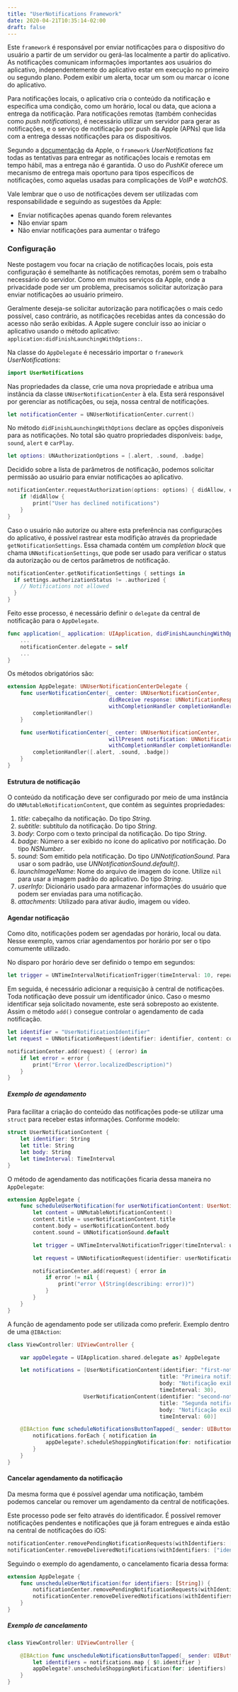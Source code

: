 ```yaml
---
title: "UserNotifications Framework"
date: 2020-04-21T10:35:14-02:00
draft: false
---
```


Este `framework` é responsável por enviar notificações para o dispositivo do usuário a partir de um servidor ou gerá-las localmente a partir do aplicativo. As notificações comunicam informações importantes aos usuários do aplicativo, independentemente do aplicativo estar em execução no primeiro ou segundo plano. Podem exibir um alerta, tocar um som ou marcar o ícone do aplicativo.

Para notificações locais, o aplicativo cria o conteúdo da notificação e especifica uma condição, como um horário, local ou data, que aciona a entrega da notificação. Para notificações remotas (também conhecidas como *push notifications*), é necessário utilizar um servidor para gerar as notificações, e o serviço de notificação por push da Apple (APNs) que lida com a entrega dessas notificações para os dispositivos.

Segundo a [documentação](https://developer.apple.com/documentation/usernotifications) da Apple, o `framework` *UserNotifications* faz todas as tentativas para entregar as notificações locais e remotas em tempo hábil, mas a entrega não é garantida. O uso do *PushKit* oferece um mecanismo de entrega mais oportuno para tipos específicos de notificações, como aquelas usadas para complicações de *VoIP* e *watchOS*.

Vale lembrar que o uso de notificações devem ser utilizadas com responsabilidade e seguindo as sugestões da Apple:
- Enviar notificações apenas quando forem relevantes
- Não enviar spam
- Não enviar notificações para aumentar o tráfego

### Configuração

Neste postagem vou focar na criação de notificações locais, pois esta configuração é semelhante às notificações remotas, porém sem o trabalho necessário do servidor. Como em muitos serviços da Apple, onde a privacidade pode ser um problema, precisamos solicitar autorização para enviar notificações ao usuário primeiro.

Geralmente deseja-se solicitar autorização para notificações o mais cedo possível, caso contrário, as notificações recebidas antes da concessão do acesso não serão exibidas. A Apple sugere concluir isso ao iniciar o aplicativo usando o método aplicativo: `application:didFinishLaunchingWithOptions:`.

Na classe do `AppDelegate` é necessário importar o `framework` *UserNotifications*:

```swift
import UserNotifications
```

Nas propriedades da classe, crie uma nova propriedade e atribua uma instância da classe `UNUserNotificationCenter` à ela. Esta será responsável por gerenciar as notificações, ou seja, nossa central de notificações.

```swift
let notificationCenter = UNUserNotificationCenter.current()
```

No método `didFinishLaunchingWithOptions` declare as opções disponíveis para as notificações. No total são quatro propriedades disponíveis: `badge`, `sound`, `alert` e `carPlay`.

```swift
let options: UNAuthorizationOptions = [.alert, .sound, .badge]
```

Decidido sobre a lista de parâmetros de notificação, podemos solicitar permissão ao usuário para enviar notificações ao aplicativo.

```swift
notificationCenter.requestAuthorization(options: options) { didAllow, error in
    if !didAllow {
        print("User has declined notifications")
    }
}
```

Caso o usuário não autorize ou altere esta preferência nas configurações do aplicativo, é possível rastrear esta modifição através da propriedade `getNotificationSettings`. Essa chamada contém um *completion block* que chama `UNNotificationSettings`, que pode ser usado para verificar o status da autorização ou de certos parâmetros de notificação.

```swift
notificationCenter.getNotificationSettings { settings in
  if settings.authorizationStatus != .authorized {
	// Notifications not allowed
  }
} 
```

Feito esse processo, é necessário definir o `delegate` da central de notificação para o `AppDelegate`.

```swift
func application(_ application: UIApplication, didFinishLaunchingWithOptions launchOptions: [UIApplication.LaunchOptionsKey: Any]?) -> Bool {
    ...
    notificationCenter.delegate = self
    ...
}
```

Os métodos obrigatórios são:

```swift
extension AppDelegate: UNUserNotificationCenterDelegate {
    func userNotificationCenter(_ center: UNUserNotificationCenter,
                                didReceive response: UNNotificationResponse,
                                withCompletionHandler completionHandler: @escaping () -> Void) {
        completionHandler()
    }

    func userNotificationCenter(_ center: UNUserNotificationCenter,
                                willPresent notification: UNNotification,
                                withCompletionHandler completionHandler: @escaping (UNNotificationPresentationOptions) -> Void) {
        completionHandler([.alert, .sound, .badge])
    }
}
```

#### Estrutura de notificação

O conteúdo da notificação deve ser configurado por meio de uma instância do `UNMutableNotificationContent`, que contém as seguintes propriedades:

1. *title*: cabeçalho da notificação. Do tipo *String*.
2. *subtitle*: subtítulo da notificação. Do tipo *String*.
3. *body*: Corpo com o texto principal da notificação. Do tipo *String*.
4. *badge*: Número a ser exibido no ícone do aplicativo por notificação. Do tipo *NSNumber*.
5. *sound*: Som emitido pela notificação. Do tipo *UNNotificationSound*. Para usar o som padrão, use *UNNotificationSound.default()*.
6. *launchImageName*: Nome do arquivo de imagem do ícone. Utilize `nil` para usar a imagem padrão do aplicativo. Do tipo *String*.
7. *userInfo*: Dicionário usado para armazenar informações do usuário que podem ser enviadas para uma notificação.
8. *attachments*: Utilizado para ativar áudio, imagem ou vídeo.

#### Agendar notificação

Como dito, notificações podem ser agendadas por horário, local ou data. Nesse exemplo, vamos criar agendamentos por horário por ser o tipo comumente utilizado.

No disparo por horário deve ser definido o tempo em segundos:

```swift
let trigger = UNTimeIntervalNotificationTrigger(timeInterval: 10, repeats: false)
```

Em seguida, é necessário adicionar a requisição à central de notificações. Toda notificação deve possuir um identificador único. Caso o mesmo identificar seja solicitado novamente, este será sobreposto ao existente. Assim o método `add()` consegue controlar o agendamento de cada notificação.

```swift
let identifier = "UserNotificationIdentifier"
let request = UNNotificationRequest(identifier: identifier, content: content, trigger: trigger)

notificationCenter.add(request) { (error) in
	if let error = error {
		print("Error \(error.localizedDescription)")
	}
}
```

##### Exemplo de agendamento

Para facilitar a criação do conteúdo das notificações pode-se utilizar uma `struct` para receber estas informações. Conforme modelo:

```swift
struct UserNotificationContent {
    let identifier: String
    let title: String
    let body: String
    let timeInterval: TimeInterval
}
```

O método de agendamento das notificações ficaria dessa maneira no `AppDelegate`:

```swift
extension AppDelegate {
    func scheduleUserNotification(for userNotificationContent: UserNotificationContent) {        
        let content = UNMutableNotificationContent()
        content.title = userNotificationContent.title
        content.body = userNotificationContent.body
        content.sound = UNNotificationSound.default

        let trigger = UNTimeIntervalNotificationTrigger(timeInterval: userNotificationContent.timeInterval, repeats: false)

        let request = UNNotificationRequest(identifier: userNotificationContent.identifier, content: content, trigger: trigger)

        notificationCenter.add(request) { error in
            if error != nil {
                print("error \(String(describing: error))")
            }
        }
    }
}
```

A função de agendamento pode ser utilizada como preferir. Exemplo dentro de uma `@IBAction`:

```swift
class ViewController: UIViewController {

    var appDelegate = UIApplication.shared.delegate as? AppDelegate

    let notifications = [UserNotificationContent(identifier: "first-notification",
                                                title: "Primeira notificação",
                                                body: "Notificação exibida após 30 segundos",
                                                timeInterval: 30),
                        UserNotificationContent(identifier: "second-notification",
                                                title: "Segunda notificação",
                                                body: "Notificação exibida após 1 minuto",
                                                timeInterval: 60)]

    @IBAction func scheduleNotificationsButtonTapped(_ sender: UIButton) {
        notifications.forEach { notification in
            appDelegate?.scheduleShoppingNotification(for: notification)
        }
    }
}
```

#### Cancelar agendamento da notificação

Da mesma forma que é possível agendar uma notificação, também podemos cancelar ou remover um agendamento da central de notificações.

Este processo pode ser feito através do identificador. É possível remover notificações pendentes e notificações que já foram entregues e ainda estão na central de notificações do iOS:

```swift
notificationCenter.removePendingNotificationRequests(withIdentifiers: ["identifier"])
notificationCenter.removeDeliveredNotifications(withIdentifiers: ["identifier"])
```

Seguindo o exemplo do agendamento, o cancelamento ficaria dessa forma:

```swift
extension AppDelegate {
    func unscheduleUserNotification(for identifiers: [String]) {
        notificationCenter.removePendingNotificationRequests(withIdentifiers: identifiers)
        notificationCenter.removeDeliveredNotifications(withIdentifiers: identifiers)
    }
}
```

##### Exemplo de cancelamento

```swift
class ViewController: UIViewController {

    @IBAction func unscheduleNotificationsButtonTapped(_ sender: UIButton) {
        let identifiers = notifications.map { $0.identifier }
        appDelegate?.unscheduleShoppingNotification(for: identifiers)
    }
}
```